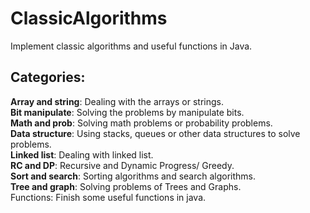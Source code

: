 ClassicAlgorithms
=================

Implement classic algorithms and useful functions in Java. 

Categories: 
------------
<b>Array and string</b>: Dealing with the arrays or strings. <br>
<b>Bit manipulate</b>: Solving the problems by manipulate bits. <br>
<b>Math and prob</b>: Solving math problems or probability problems. <br>
<b>Data structure</b>: Using stacks, queues or other data structures to solve problems. <br>
<b>Linked list</b>: Dealing with linked list. <br>
<b>RC and DP</b>: Recursive and Dynamic Progress/ Greedy. <br>
<b>Sort and search</b>: Sorting algorithms and search algorithms. <br>
<b>Tree and graph</b>: Solving problems of Trees and Graphs. <br>
Functions: Finish some useful functions in java. <br>
